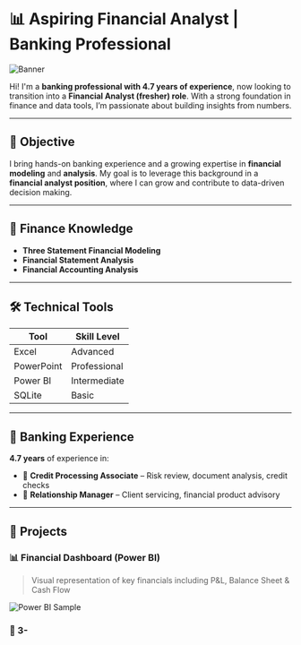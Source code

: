 # 📊 Aspiring Financial Analyst | Banking Professional

![Banner](https://via.placeholder.com/1000x200.png?text=Finance+%7C+Modeling+%7C+Analysis)

Hi! I'm a **banking professional with 4.7 years of experience**, now looking to transition into a **Financial Analyst (fresher) role**. With a strong foundation in finance and data tools, I’m passionate about building insights from numbers.

---

## 🎯 Objective

I bring hands-on banking experience and a growing expertise in **financial modeling** and **analysis**. My goal is to leverage this background in a **financial analyst position**, where I can grow and contribute to data-driven decision making.

---

## 🧠 Finance Knowledge

- **Three Statement Financial Modeling**
- **Financial Statement Analysis**
- **Financial Accounting Analysis**

---

## 🛠️ Technical Tools

| Tool        | Skill Level    |
|-------------|----------------|
| Excel       | Advanced       |
| PowerPoint  | Professional   |
| Power BI    | Intermediate   |
| SQLite      | Basic          |

---

## 💼 Banking Experience

**4.7 years** of experience in:
- 🏦 **Credit Processing Associate** – Risk review, document analysis, credit checks
- 💼 **Relationship Manager** – Client servicing, financial product advisory

---

## 📘 Projects

### 📊 Financial Dashboard (Power BI)
> Visual representation of key financials including P&L, Balance Sheet & Cash Flow

![Power BI Sample](https://via.placeholder.com/800x400.png?text=Power+BI+Dashboard)

### 📑 3-
